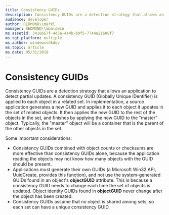 ```yaml
---
title: Consistency GUIDs
description: Consistency GUIDs are a detection strategy that allows an application to detect partial updates.
audience: developer
author: REDMOND\\markl
manager: REDMOND\\mbaldwin
ms.assetid: 3418667f-4d5a-4a4b-b0f5-7744a21608f7
ms.tgt_platform: multiple
ms.author: windowssdkdev
ms.topic: article
ms.date: 05/31/2018
---
```


# Consistency GUIDs

Consistency GUIDs are a detection strategy that allows an application to detect partial updates. A consistency GUID (Globally Unique IDentifier) is applied to each object in a related set. In implementation, a source application generates a new GUID and applies it to each object it updates in the set of related objects. It then applies the new GUID to the rest of the objects in the set, and finishes by applying the new GUID to the "master" object. Typically, the "master" object will be a container that is the parent of the other objects in the set.

Some important considerations:

-   Consistency GUIDs combined with object counts or checksums are more effective than consistency GUIDs alone, because the application reading the objects may not know how many objects with the GUID should be present.
-   Applications must generate their own GUIDs (a Microsoft Win32 API, UuidCreate, provides this function), and not use the system-generated GUIDs found in an object's **objectGUID** attribute. This is because a consistency GUID needs to change each time the set of objects is updated. Object identity GUIDs found in **objectGUID** never change after the object has been created.
-   Consistency GUIDs assume that no object is shared among sets, so each set can have a unique consistency GUID.

 

 




